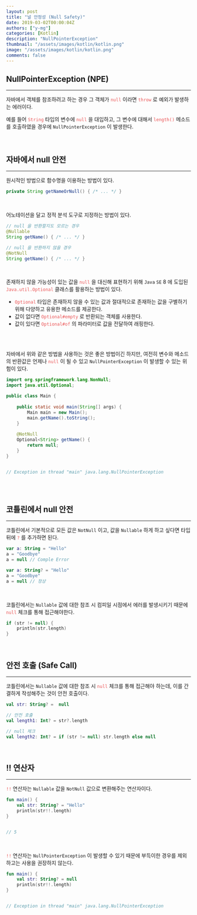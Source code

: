 ```yaml
---
layout: post
title: "널 안정성 (Null Safety)"
date: 2019-03-02T00:00:04Z
authors: ["y-mg"]
categories: [Kotlin]
description: "NullPointerException"
thumbnail: "/assets/images/kotlin/kotlin.png"
image: "/assets/images/kotlin/kotlin.png"
comments: false
---
```


## NullPointerException (NPE)
***
자바에서 객체를 참조하려고 하는 경우 그 객체가 <code style="color: #eb5657;">null</code> 이라면 <code style="color: #eb5657;">throw</code> 로 예외가 발생하는 에러이다.
<br/>

예를 들어 <code style="color: #eb5657;">String</code> 타입의 변수에 <code style="color: #eb5657;">null</code> 을 대입하고, 그 변수에 대해서 <code style="color: #eb5657;">length()</code> 메소드를 호출하였을 경우에 `NullPointerException` 이 발생한다.
<br/>
<br/>
<br/>



## 자바에서 null 안전
***
원시적인 방법으로 함수명을 이용하는 방법이 있다.
<br/>

```java
private String getNameOrNull() { /* ... */ }
```
<br/>

어노테이션을 달고 정적 분석 도구로 지정하는 방법이 있다.
<br/>

```java
// null 을 반환할지도 모르는 경우
@Nullable 
String getName() { /* ... */ }

// null 을 반환하지 않을 경우
@NotNull 
String getName() { /* ... */ }
```
<br/>

존재하지 않을 가능성이 있는 값을 <code style="color: #eb5657;">null</code> 을 대신해 표현하기 위해 `Java` `SE` 8 에 도입된 <code style="color: #eb5657;">Java.util.Optional</code> 클래스를 활용하는 방법이 있다.
- <code style="color: #eb5657;">Optional</code> 타입은 존재하지 않을 수 있는 값과 절대적으로 존재하는 값을 구별하기 위해 다양하고 유용한 메소드를 제공한다.
- 값이 없다면 <code style="color: #eb5657;">Optional#empty</code> 로 반환되는 객체를 사용한다. 
- 값이 있다면 <code style="color: #eb5657;">Optional#of</code> 의 파라미터로 값을 전달하여 래핑한다.
<br/>
<br/>

자바에서 위와 같은 방법을 사용하는 것은 좋은 방법이긴 하지만, 여전히 변수와 메소드의 반환값은 언제나 <code style="color: #eb5657;">null</code> 이 될 수 있고 `NullPointerException` 이 발생할 수 있는 위험이 있다.
<br/>

```java
import org.springframework.lang.NonNull;
import java.util.Optional;

public class Main {
    
    public static void main(String[] args) {
        Main main = new Main();
        main.getName().toString();
    }
    
    @NotNull
    Optional<String> getName() {
        return null;
    }
}


// Exception in thread "main" java.lang.NullPointerException
```
<br/>
<br/>



## 코틀린에서 null 안전
***
코틀린에서 기본적으로 모든 값은 `NotNull` 이고, 값을 `Nullable` 하게 하고 싶다면 타입 뒤에 <code style="color: #eb5657;">?</code> 를 추가하면 된다.
<br/>

```kotlin
var a: String = "Hello"
a = "Goodbye"
a = null // Comple Error
```

```kotlin
var a: String? = "Hello"
a = "Goodbye"
a = null // 정상
```
<br/>

코틀린에서는 `Nullable` 값에 대한 참조 시 컴피일 시점에서 에러를 발생시키기 때문에 <code style="color: #eb5657;">null</code> 체크를 통해 접근해야한다.

```kotlin
if (str != null) {
    println(str.length)
}
```
<br/>



## 안전 호출 (Safe Call)
***
코틀린에서는 `Nullable` 값에 대한 참조 시 <code style="color: #eb5657;">null</code> 체크를 통해 접근해야 하는데, 이를 간결하게 작성해주는 것이 안전 호출이다.
<br/>

```kotlin
val str: String? =  null

// 안전 호출
val length1: Int? = str?.length

// null 체크
val length2: Int? = if (str != null) str.length else null
```
<br/>



## !! 연산자
***
<code style="color: #eb5657;">!!</code> 연산자는 `Nullable` 값을  `NotNull` 값으로 변환해주는 연산자이다.
<br/>

```kotlin
fun main() {
    val str: String? = "Hello"
    println(str!!.length)
}


// 5
```
<br/>

<code style="color: #eb5657;">!!</code> 연산자는 `NullPointerException` 이 발생할 수 있기 때문에 부득이한 경우를 제외하고는 사용을 권장하지 않는다.
<br/>

```kotlin
fun main() {
    val str: String? = null
    println(str!!.length)
}


// Exception in thread "main" java.lang.NullPointerException
```